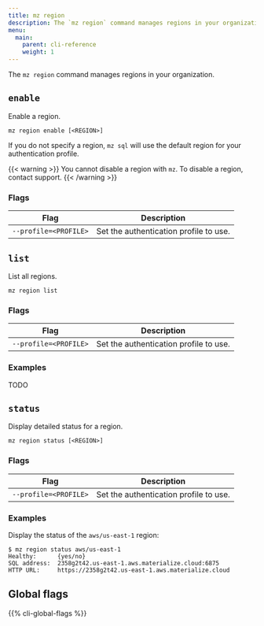 ```yaml
---
title: mz region
description: The `mz region` command manages regions in your organization.
menu:
  main:
    parent: cli-reference
    weight: 1
---
```


The `mz region` command manages regions in your organization.

## `enable`

Enable a region.

```
mz region enable [<REGION>]
```


If you do not specify a region, `mz sql` will use the default region for your
authentication profile.


{{< warning >}}
You cannot disable a region with `mz`. To disable a region, contact support.
{{< /warning >}}

### Flags

Flag                                | Description
------------------------------------|-----------------------
`--profile=<PROFILE>`               | Set the authentication profile to use.


## `list`

List all regions.

```
mz region list
```

### Flags

Flag                                | Description
------------------------------------|-----------------------
`--profile=<PROFILE>`               | Set the authentication profile to use.


### Examples

TODO

## `status`

Display detailed status for a region.

```
mz region status [<REGION>]
```

### Flags

Flag                                | Description
------------------------------------|-----------------------
`--profile=<PROFILE>`               | Set the authentication profile to use.


### Examples

Display the status of the `aws/us-east-1` region:

```
$ mz region status aws/us-east-1
Healthy:      {yes/no}
SQL address:  2358g2t42.us-east-1.aws.materialize.cloud:6875
HTTP URL:     https://2358g2t42.us-east-1.aws.materialize.cloud
```

## Global flags

{{% cli-global-flags %}}

